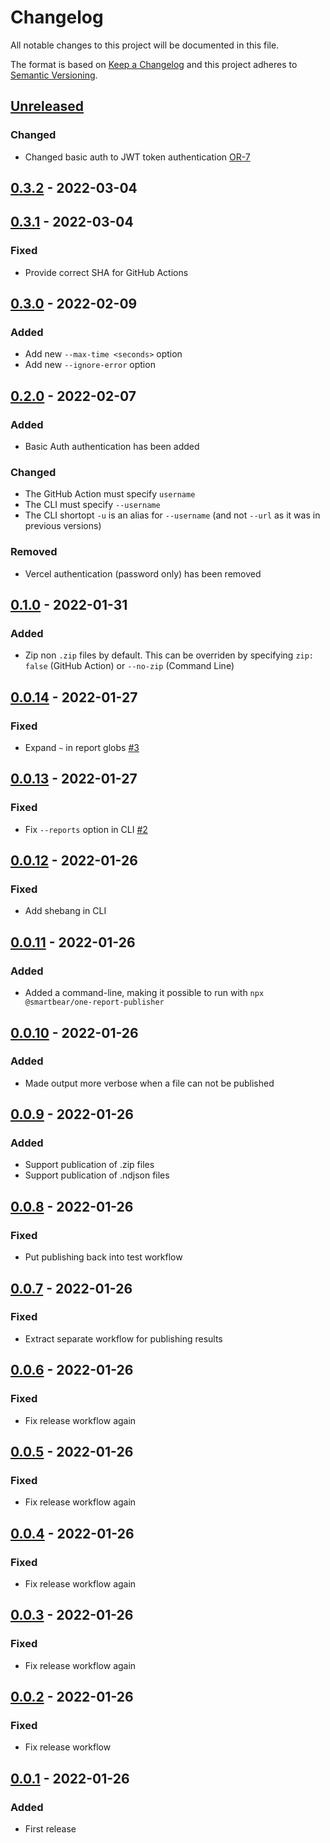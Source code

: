 # Changelog

All notable changes to this project will be documented in this file.

The format is based on [Keep a Changelog](https://keepachangelog.com/en/1.0.0/)
and this project adheres to [Semantic Versioning](https://semver.org/spec/v2.0.0.html).

## [Unreleased]

### Changed
- Changed basic auth to JWT token authentication [OR-7](https://smartbear.atlassian.net/browse/OR-7?atlOrigin=eyJpIjoiYmNiNDhjZTliYWMwNDBjZGFjZDAzYWU1YmFiM2Q3ZmUiLCJwIjoiaiJ9)

## [0.3.2] - 2022-03-04

## [0.3.1] - 2022-03-04
### Fixed
- Provide correct SHA for GitHub Actions

## [0.3.0] - 2022-02-09
### Added
- Add new `--max-time <seconds>` option
- Add new `--ignore-error` option

## [0.2.0] - 2022-02-07
### Added
- Basic Auth authentication has been added

### Changed
- The GitHub Action must specify `username`
- The CLI must specify `--username`
- The CLI shortopt `-u` is an alias for `--username` (and not `--url` as it was in previous versions)

### Removed
- Vercel authentication (password only) has been removed

## [0.1.0] - 2022-01-31
### Added
- Zip non `.zip` files by default. This can be overriden by specifying `zip: false` (GitHub Action) or `--no-zip` (Command Line)

## [0.0.14] - 2022-01-27
### Fixed
- Expand `~` in report globs [#3](https://github.com/SmartBear/one-report-publisher/pull/2)

## [0.0.13] - 2022-01-27
### Fixed
- Fix `--reports` option in CLI [#2](https://github.com/SmartBear/one-report-publisher/pull/2)

## [0.0.12] - 2022-01-26
### Fixed
- Add shebang in CLI

## [0.0.11] - 2022-01-26
### Added
- Added a command-line, making it possible to run with `npx @smartbear/one-report-publisher`

## [0.0.10] - 2022-01-26
### Added
- Made output more verbose when a file can not be published

## [0.0.9] - 2022-01-26
### Added
- Support publication of .zip files
- Support publication of .ndjson files

## [0.0.8] - 2022-01-26
### Fixed
- Put publishing back into test workflow

## [0.0.7] - 2022-01-26
### Fixed
- Extract separate workflow for publishing results

## [0.0.6] - 2022-01-26
### Fixed
- Fix release workflow again

## [0.0.5] - 2022-01-26
### Fixed
- Fix release workflow again

## [0.0.4] - 2022-01-26
### Fixed
- Fix release workflow again

## [0.0.3] - 2022-01-26
### Fixed
- Fix release workflow again

## [0.0.2] - 2022-01-26
### Fixed
- Fix release workflow

## [0.0.1] - 2022-01-26
### Added
- First release

[Unreleased]: https://github.com/smartbear/one-report-publisher/compare/v0.3.2...HEAD
[0.3.2]: https://github.com/smartbear/one-report-publisher/compare/v0.3.1...v0.3.2
[0.3.1]: https://github.com/smartbear/one-report-publisher/compare/v0.3.0...v0.3.1
[0.3.0]: https://github.com/smartbear/one-report-publisher/compare/v0.2.0...v0.3.0
[0.2.0]: https://github.com/smartbear/one-report-publisher/compare/v0.1.0...v0.2.0
[0.1.0]: https://github.com/smartbear/one-report-publisher/compare/v0.0.14...v0.1.0
[0.0.14]: https://github.com/smartbear/one-report-publisher/compare/v0.0.13...v0.0.14
[0.0.13]: https://github.com/smartbear/one-report-publisher/compare/v0.0.12...v0.0.13
[0.0.12]: https://github.com/smartbear/one-report-publisher/compare/v0.0.11...v0.0.12
[0.0.11]: https://github.com/smartbear/one-report-publisher/compare/v0.0.10...v0.0.11
[0.0.10]: https://github.com/smartbear/one-report-publisher/compare/v0.0.9...v0.0.10
[0.0.9]: https://github.com/smartbear/one-report-publisher/compare/v0.0.8...v0.0.9
[0.0.8]: https://github.com/smartbear/one-report-publisher/compare/v0.0.7...v0.0.8
[0.0.7]: https://github.com/smartbear/one-report-publisher/compare/v0.0.6...v0.0.7
[0.0.6]: https://github.com/smartbear/one-report-publisher/compare/v0.0.5...v0.0.6
[0.0.5]: https://github.com/smartbear/one-report-publisher/compare/v0.0.4...v0.0.5
[0.0.4]: https://github.com/smartbear/one-report-publisher/compare/v0.0.3...v0.0.4
[0.0.3]: https://github.com/smartbear/one-report-publisher/compare/v0.0.2...v0.0.3
[0.0.2]: https://github.com/smartbear/one-report-publisher/compare/v0.0.1...v0.0.2
[0.0.1]: https://github.com/smartbear/one-report-publisher/compare/f2861360b67450d42e32f0e6708ea6aa795688d1...v0.0.1
